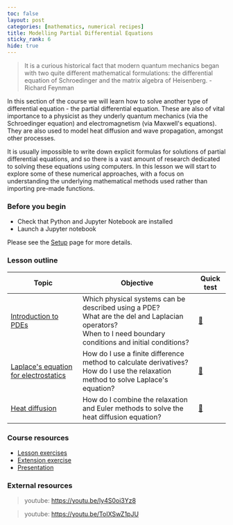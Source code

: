 ```yaml
---
toc: false
layout: post
categories: [mathematics, numerical recipes]
title: Modelling Partial Differential Equations
sticky_rank: 6  
hide: true
---
```


> It is a curious historical fact that modern quantum mechanics began with two quite different mathematical formulations: the differential equation of Schroedinger and the matrix algebra of Heisenberg. - Richard Feynman

In this section of the course we will learn how to solve another type of differential equation - the partial differential equation. These are also of vital importance to a physicist as they underly quantum mechanics (via the Schroedinger equation) and electromagnetism (via Maxwell's equations). They are also used to model heat diffusion and wave propagation, amongst other processes.

It is usually impossible to write down explicit formulas for solutions of partial differential equations, and so there is a vast amount of research dedicated to solving these equations using computers. In this lesson we will start to explore some of these numerical approaches, with a focus on understanding the underlying mathematical methods used rather than importing pre-made functions.

### Before you begin

- Check that Python and Jupyter Notebook are installed
- Launch a Jupyter notebook 

Please see the [Setup](https://nu-cem.github.io/CompPhys/2021/08/02/Setup) page for more details.

### Lesson outline

| Topic | Objective | Quick test |
|-------|-----------|-----------|
|[Introduction to PDEs](https://nu-cem.github.io/CompPhys/2021/08/02/PDE-Intro)| Which physical systems can be described using a PDE? <br/> What are the del and Laplacian operators? <br/> When to I need boundary conditions and initial conditions?| [🍫](https://nu-cem.github.io/CompPhys/2021/08/02/PDE-Intro-Qs.html)|
|[Laplace's equation for electrostatics](https://nu-cem.github.io/CompPhys/2021/08/02/Finite-Difference)|  How do I use a finite difference method to calculate derivatives? <br/> How do I use the relaxation method to solve Laplace's equation?| [:evergreen_tree:](https://nu-cem.github.io/CompPhys/2021/08/02/Finite-Difference-Qs.html)|
|[Heat diffusion](https://nu-cem.github.io/CompPhys/2021/08/02/Heat-Diffusion)| How do I combine the relaxation and Euler methods to solve the heat diffusion equation? | [:chestnut:](https://nu-cem.github.io/CompPhys/2021/08/02/Heat-Diffusion-Qs.html)|

### Course resources

- [Lesson exercises](https://nu-cem.github.io/CompPhys/2021/08/02/PDE_exercises)
- [Extension exercise](https://nu-cem.github.io/CompPhys/2021/08/02/PDE_extension)
- [Presentation](https://nu-cem.github.io/CompPhys/slides/PDE_slides)

### External resources

> youtube: https://youtu.be/ly4S0oi3Yz8  

> youtube: https://youtu.be/ToIXSwZ1pJU
